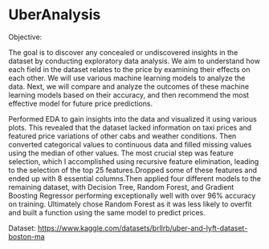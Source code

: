 # UberAnalysis

Objective:

The goal is to discover any concealed or undiscovered insights in the dataset by conducting exploratory data analysis. We aim to understand how each field in the dataset relates to the price by examining their effects on each other. We will use various machine learning models to analyze the data. Next, we will compare and analyze the outcomes of these machine learning models based on their accuracy, and then recommend the most effective model for future price predictions.

Performed EDA to gain insights into the data and visualized it using various plots. This revealed that the dataset lacked information on taxi prices and featured price variations of other cabs and weather conditions. Then converted categorical values to continuous data and filled missing values using the median of other values. The most crucial step was feature selection, which I accomplished using recursive feature elimination, leading to the selection of the top 25 features.Dropped some of these features and ended up with 8 essential columns.Then applied four different models to the remaining dataset, with Decision Tree, Random Forest, and Gradient Boosting Regressor performing exceptionally well with over 96% accuracy on training. Ultimately chose Random Forest as it was less likely to overfit and built a function using the same model to predict prices.

Dataset: https://www.kaggle.com/datasets/brllrb/uber-and-lyft-dataset-boston-ma


